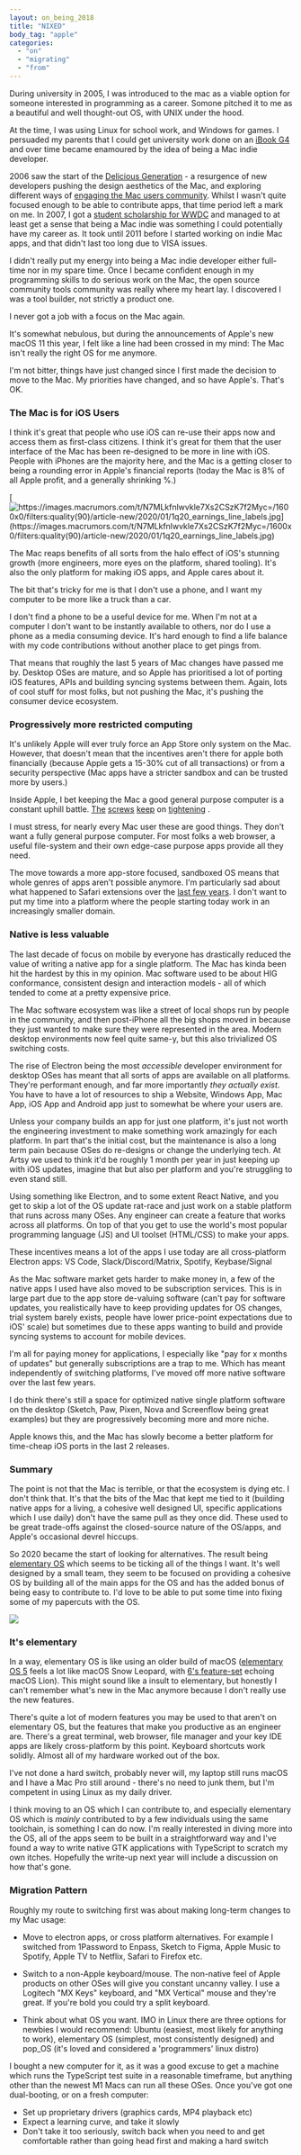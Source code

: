 ```yaml
---
layout: on_being_2018
title: "NIXED"
body_tag: "apple"
categories:
  - "on"
  - "migrating"
  - "from"
---
```


During university in 2005, I was introduced to the mac as a viable option for someone interested in programming as a
career. Somone pitched it to me as a beautiful and well thought-out OS, with UNIX under the hood.

At the time, I was using Linux for school work, and Windows for games. I persuaded my parents that I could get
university work done on an [iBook G4](https://en.wikipedia.org/wiki/IBook) and over time became enamoured by the idea of
being a Mac indie developer.

2006 saw the start of the [Delicious Generation](https://weblog.rogueamoeba.com/2006/11/06/) - a resurgence of new
developers pushing the design aesthetics of the Mac, and exploring different ways of
[engaging the Mac users community](https://en.wikipedia.org/wiki/MacHeist). Whilst I wasn't quite focused enough to be
able to contribute apps, that time period left a mark on me. In 2007, I got a
[student scholarship for WWDC](https://twitter.com/orta/status/36295382?s=20) and managed to at least get a sense that
being a Mac indie was something I could potentially have my career as. It took until 2011 before I started working on
indie Mac apps, and that didn't last too long due to VISA issues.

I didn't really put my energy into being a Mac indie developer either full-time nor in my spare time. Once I became
confident enough in my programming skills to do serious work on the Mac, the open source community tools community was
really where my heart lay. I discovered I was a tool builder, not strictly a product one.

I never got a job with a focus on the Mac again.

It's somewhat nebulous, but during the announcements of Apple's new macOS 11 this year, I felt like a line had been
crossed in my mind: The Mac isn't really the right OS for me anymore.

I'm not bitter, things have just changed since I first made the decision to move to the Mac. My priorities have changed,
and so have Apple's. That's OK.

### The Mac is for iOS Users

I think it's great that people who use iOS can re-use their apps now and access them as first-class citizens. I think
it's great for them that the user interface of the Mac has been re-designed to be more in line with iOS. People with
iPhones are the majority here, and the Mac is a getting closer to being a rounding error in Apple's financial reports
(today the Mac is 8% of all Apple profit, and a generally shrinking %.)

[![https://images.macrumors.com/t/N7MLkfnlwvkle7Xs2CSzK7f2Myc=/1600x0/filters:quality(90)/article-new/2020/01/1q20_earnings_line_labels.jpg](<https://images.macrumors.com/t/N7MLkfnlwvkle7Xs2CSzK7f2Myc=/1600x0/filters:quality(90)/article-new/2020/01/1q20_earnings_line_labels.jpg>)](https://forums.macrumors.com/threads/apple-reports-3q-2020-results-11-25b-profit-on-59-7b-revenue-4-for-1-stock-split-announced.2248022/)

The Mac reaps benefits of all sorts from the halo effect of iOS's stunning growth (more engineers, more eyes on the
platform, shared tooling). It's also the only platform for making iOS apps, and Apple cares about it.

The bit that's tricky for me is that I don't use a phone, and I want my computer to be more like a truck than a car.

I don't find a phone to be a useful device for me. When I'm not at a computer I don't want to be instantly available to
others, nor do I use a phone as a media consuming device. It's hard enough to find a life balance with my code
contributions without another place to get pings from.

That means that roughly the last 5 years of Mac changes have passed me by. Desktop OSes are mature, and so Apple has
prioritised a lot of porting iOS features, APIs and building syncing systems between them. Again, lots of cool stuff for
most folks, but not pushing the Mac, it's pushing the consumer device ecosystem.

### Progressively more restricted computing

It's unlikely Apple will ever truly force an App Store only system on the Mac. However, that doesn't mean that the
incentives aren't there for apple both financially (because Apple gets a 15-30% cut of all transactions) or from a
security perspective (Mac apps have a stricter sandbox and can be trusted more by users.)

Inside Apple, I bet keeping the Mac a good general purpose computer is a constant uphill battle.
[The](https://sigpipe.macromates.com/2020/macos-catalina-slow-by-design/)
[screws](https://medium.com/rocknnull/xcode-8-plugins-alcatraz-the-end-of-an-era-ea6e63617d14)
[keep](https://www.zdnet.com/article/apple-deprecating-macos-kernel-extensions-kexts-is-a-great-win-for-security/) on
[tightening](https://lapcatsoftware.com/articles/unsigned.html) .

I must stress, for nearly every Mac user these are good things. They don't want a fully general purpose computer. For
most folks a web browser, a useful file-system and their own edge-case purpose apps provide all they need.

The move towards a more app-store focused, sandboxed OS means that whole genres of apps aren't possible anymore. I'm
particularly sad about what happened to Safari extensions over the
[last few years](https://sixcolors.com/post/2021/01/safari-14-added-webextensions-support-so-where-are-the-extensions/).
I don't want to put my time into a platform where the people starting today work in an increasingly smaller domain.

### Native is less valuable

The last decade of focus on mobile by everyone has drastically reduced the value of writing a native app for a single
platform. The Mac has kinda been hit the hardest by this in my opinion. Mac software used to be about HIG conformance,
consistent design and interaction models - all of which tended to come at a pretty expensive price.

The Mac software ecosystem was like a street of local shops run by people in the community, and then post-iPhone all the
big shops moved in because they just wanted to make sure they were represented in the area. Modern desktop environments
now feel quite same-y, but this also trivialized OS switching costs.

The rise of Electron being the most _accessible_ developer environment for desktop OSes has meant that all sorts of apps
are available on all platforms. They're performant enough, and far more importantly _they actually exist_. You have to
have a lot of resources to ship a Website, Windows App, Mac App, iOS App and Android app just to somewhat be where your
users are.

Unless your company builds an app for just one platform, it's just not worth the engineering investment to make
something work amazingly for each platform. In part that's the initial cost, but the maintenance is also a long term
pain because OSes do re-designs or change the underlying tech. At Artsy we used to think it'd be roughly 1 month per
year in just keeping up with iOS updates, imagine that but also per platform and you're struggling to even stand still.

Using something like Electron, and to some extent React Native, and you get to skip a lot of the OS update rat-race and
just work on a stable platform that runs across many OSes. Any engineer can create a feature that works across all
platforms. On top of that you get to use the world's most popular programming language (JS) and UI toolset (HTML/CSS) to
make your apps.

These incentives means a lot of the apps I use today are all cross-platform Electron apps: VS Code,
Slack/Discord/Matrix, Spotify, Keybase/Signal

As the Mac software market gets harder to make money in, a few of the native apps I used have also moved to be
subscription services. This is in large part due to the app store de-valuing software (can't pay for software updates,
you realistically have to keep providing updates for OS changes, trial system barely exists, people have lower
price-point expectations due to iOS' scale) but sometimes due to these apps wanting to build and provide syncing systems
to account for mobile devices.

I'm all for paying money for applications, I especially like "pay for x months of updates" but generally subscriptions
are a trap to me. Which has meant independently of switching platforms, I've moved off more native software over the
last few years.

I do think there's still a space for optimized native single platform software on the desktop (Sketch, Paw, Pixen, Nova
and Screenflow being great examples) but they are progressively becoming more and more niche.

Apple knows this, and the Mac has slowly become a better platform for time-cheap iOS ports in the last 2 releases.

### Summary

The point is not that the Mac is terrible, or that the ecosystem is dying etc. I don't think that. It's that the bits of
the Mac that kept me tied to it (building native apps for a living, a cohesive well designed UI, specific applications
which I use daily) don't have the same pull as they once did. These used to be great trade-offs against the
closed-source nature of the OS/apps, and Apple's occasional devrel hiccups.

So 2020 became the start of looking for alternatives. The result being [elementary OS](https://elementary.io) which
seems to be ticking all of the things I want. It's well designed by a small team, they seem to be focused on providing a
cohesive OS by building all of the main apps for the OS and has the added bonus of being easy to contribute to. I'd love
to be able to put some time into fixing some of my papercuts with the OS.

<img src="https://elementary.io/images/screenshots/desktop.jpg">

### It's elementary

In a way, elementary OS is like using an older build of macOS
([elementary OS 5](https://blog.elementary.io/introducing-elementary-os-5-1-hera/) feels a lot like macOS Snow Leopard,
with [6's feature-set](https://blog.elementary.io/updates-for-july-2020/) echoing macOS Lion). This might sound like a
insult to elementary, but honestly I can't remember what's new in the Mac anymore because I don't really use the new
features.

There's quite a lot of modern features you may be used to that aren't on elementary OS, but the features that make you
productive as an engineer are. There's a great terminal, web browser, file manager and your key IDE apps are likely
cross-platform by this point. Keyboard shortcuts work solidly. Almost all of my hardware worked out of the box.

I've not done a hard switch, probably never will, my laptop still runs macOS and I have a Mac Pro still around - there's
no need to junk them, but I'm competent in using Linux as my daily driver.

I think moving to an OS which I can contribute to, and especially elementary OS which is _mainly_ contributed to by a
few individuals using the same toolchain, is something I can do now. I'm really interested in diving more into the OS,
all of the apps seem to be built in a straightforward way and I've found a way to write native GTK applications with
TypeScript to scratch my own itches. Hopefully the write-up next year will include a discussion on how that's gone.

### Migration Pattern

Roughly my route to switching first was about making long-term changes to my Mac usage:

- Move to electron apps, or cross platform alternatives. For example I switched from 1Password to Enpass, Sketch to
  Figma, Apple Music to Spotify, Apple TV to Netflix, Safari to Firefox etc.

- Switch to a non-Apple keyboard/mouse. The non-native feel of Apple products on other OSes will give you constant
  uncanny valley. I use a Logitech "MX Keys" keyboard, and "MX Vertical" mouse and they're great. If you're bold you
  could try a split keyboard.

- Think about what OS you want. IMO in Linux there are three options for newbies I would recommend: Ubuntu (easiest,
  most likely for anything to work), elementary OS (simplest, most consistently designed) and pop_OS (it's loved and
  considered a 'programmers' linux distro)

I bought a new computer for it, as it was a good excuse to get a machine which runs the TypeScript test suite in a
reasonable timeframe, but anything other than the newest M1 Macs can run all these OSes. Once you've got one
dual-booting, or on a fresh computer:

- Set up proprietary drivers (graphics cards, MP4 playback etc)
- Expect a learning curve, and take it slowly
- Don't take it too seriously, switch back when you need to and get comfortable rather than going head first and making
  a hard switch
